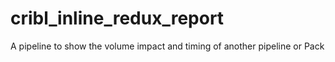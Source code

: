 # cribl_inline_redux_report
A pipeline to show the volume impact and timing of another pipeline or Pack

